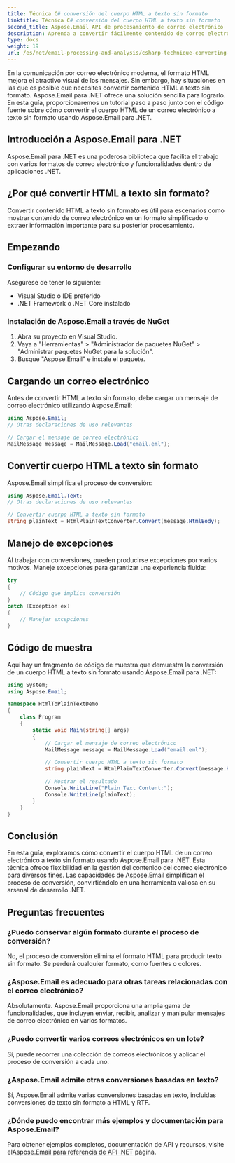 ```yaml
---
title: Técnica C# conversión del cuerpo HTML a texto sin formato
linktitle: Técnica C# conversión del cuerpo HTML a texto sin formato
second_title: Aspose.Email API de procesamiento de correo electrónico .NET
description: Aprenda a convertir fácilmente contenido de correo electrónico HTML a texto sin formato utilizando Aspose.Email para .NET. Guía detallada y código. ¡Explora ahora!
type: docs
weight: 19
url: /es/net/email-processing-and-analysis/csharp-technique-converting-html-body-to-plain-text/
---
```


En la comunicación por correo electrónico moderna, el formato HTML mejora el atractivo visual de los mensajes. Sin embargo, hay situaciones en las que es posible que necesites convertir contenido HTML a texto sin formato. Aspose.Email para .NET ofrece una solución sencilla para lograrlo. En esta guía, proporcionaremos un tutorial paso a paso junto con el código fuente sobre cómo convertir el cuerpo HTML de un correo electrónico a texto sin formato usando Aspose.Email para .NET.

## Introducción a Aspose.Email para .NET

Aspose.Email para .NET es una poderosa biblioteca que facilita el trabajo con varios formatos de correo electrónico y funcionalidades dentro de aplicaciones .NET.

## ¿Por qué convertir HTML a texto sin formato?

Convertir contenido HTML a texto sin formato es útil para escenarios como mostrar contenido de correo electrónico en un formato simplificado o extraer información importante para su posterior procesamiento.

## Empezando

### Configurar su entorno de desarrollo

Asegúrese de tener lo siguiente:
- Visual Studio o IDE preferido
- .NET Framework o .NET Core instalado

### Instalación de Aspose.Email a través de NuGet

1. Abra su proyecto en Visual Studio.
2. Vaya a "Herramientas" > "Administrador de paquetes NuGet" > "Administrar paquetes NuGet para la solución".
3. Busque "Aspose.Email" e instale el paquete.

## Cargando un correo electrónico

Antes de convertir HTML a texto sin formato, debe cargar un mensaje de correo electrónico utilizando Aspose.Email:

```csharp
using Aspose.Email;
// Otras declaraciones de uso relevantes

// Cargar el mensaje de correo electrónico
MailMessage message = MailMessage.Load("email.eml");
```

## Convertir cuerpo HTML a texto sin formato

Aspose.Email simplifica el proceso de conversión:

```csharp
using Aspose.Email.Text;
// Otras declaraciones de uso relevantes

// Convertir cuerpo HTML a texto sin formato
string plainText = HtmlPlainTextConverter.Convert(message.HtmlBody);
```

## Manejo de excepciones

Al trabajar con conversiones, pueden producirse excepciones por varios motivos. Maneje excepciones para garantizar una experiencia fluida:

```csharp
try
{
    // Código que implica conversión
}
catch (Exception ex)
{
    // Manejar excepciones
}
```

## Código de muestra

Aquí hay un fragmento de código de muestra que demuestra la conversión de un cuerpo HTML a texto sin formato usando Aspose.Email para .NET:

```csharp
using System;
using Aspose.Email;

namespace HtmlToPlainTextDemo
{
    class Program
    {
        static void Main(string[] args)
        {
            // Cargar el mensaje de correo electrónico
            MailMessage message = MailMessage.Load("email.eml");

            // Convertir cuerpo HTML a texto sin formato
            string plainText = HtmlPlainTextConverter.Convert(message.HtmlBody);

            // Mostrar el resultado
            Console.WriteLine("Plain Text Content:");
            Console.WriteLine(plainText);
        }
    }
}
```

## Conclusión

En esta guía, exploramos cómo convertir el cuerpo HTML de un correo electrónico a texto sin formato usando Aspose.Email para .NET. Esta técnica ofrece flexibilidad en la gestión del contenido del correo electrónico para diversos fines. Las capacidades de Aspose.Email simplifican el proceso de conversión, convirtiéndolo en una herramienta valiosa en su arsenal de desarrollo .NET.

## Preguntas frecuentes

### ¿Puedo conservar algún formato durante el proceso de conversión?

No, el proceso de conversión elimina el formato HTML para producir texto sin formato. Se perderá cualquier formato, como fuentes o colores.

### ¿Aspose.Email es adecuado para otras tareas relacionadas con el correo electrónico?

Absolutamente. Aspose.Email proporciona una amplia gama de funcionalidades, que incluyen enviar, recibir, analizar y manipular mensajes de correo electrónico en varios formatos.

### ¿Puedo convertir varios correos electrónicos en un lote?

Sí, puede recorrer una colección de correos electrónicos y aplicar el proceso de conversión a cada uno.

### ¿Aspose.Email admite otras conversiones basadas en texto?

Sí, Aspose.Email admite varias conversiones basadas en texto, incluidas conversiones de texto sin formato a HTML y RTF.

### ¿Dónde puedo encontrar más ejemplos y documentación para Aspose.Email?

 Para obtener ejemplos completos, documentación de API y recursos, visite el[Aspose.Email para referencia de API .NET](https://reference.aspose.com/email/net) página.